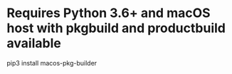 # Requires Python 3.6+ and macOS host with pkgbuild and productbuild available
pip3 install macos-pkg-builder
